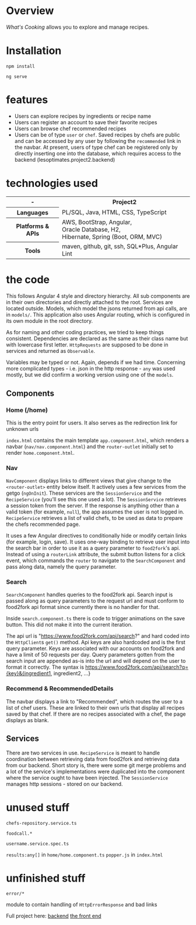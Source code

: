 # Overview
_What's Cooking_ allows you to explore and manage recipes. 
# Installation

`npm install`

`ng serve`

# features
 - Users can explore recipes by ingredients or recipe name
 - Users can register an account to save their favorite recipes
 - Users can browse chef recommended recipes 
 - Users can be of type `user` or `chef`. Saved recipes by chefs are public and can be accessed by any user by following the `recommended` link in the navbar. At present, users of type chef can be registered only by directly inserting one into the database, which requires access to the backend (lesoptimates.project2.backend)
# technologies used

<table>
  <tr>
    <th> - </th>
    <th>Project2</th>
  </tr>
  <tr>
    <th>Languages</th>
    <td>PL/SQL, Java, HTML, CSS, TypeScript</td>
  </tr>
  <tr>
    <th>Platforms & APIs</th>
    <td>AWS, BootStrap, Angular, <br>Oracle Database, H2, <br>Hibernate, Spring (Boot, ORM, MVC)</td>
  </tr>
  <tr>
    <th>Tools</th>
    <td>maven, github, git, ssh, SQL*Plus, Angular Lint</td>
  </tr>
</table>

# the code
This follows Angular 4 style and directory hierarchy. 
All sub components are in their own directories and directly attached to the root. Services are located outside. Models, which model the jsons returned from api calls, are in `models/`. This application also uses Angular routing, which is configured in its own module in the root directory. 

As for naming and other coding practices, we tried to keep things consistent. Dependencies are declared as the same as their class name but with lowercase first letter. `HttpRequests` are supposed to be done in services and returned as `Observable`. 

Variables may be typed or not. Again, depends if we had time. Concerning more complicated types - i.e. json in the http response - `any` was used mostly, but we did confirm a working version using one of the `models`.

## Components
### Home (/home)
This is the entry point for users. It also serves as the redirection link for unknown urls

`index.html` contains the main template `app.component.html`, which renders a navbar (`nav/nav.component.html`) and the `router-outlet` initially set to render `home.component.html`.

### Nav
`NavComponent` displays links to different views that give change to the `<router-outlet>` entity below itself. It actively uses a few services from the getgo (`ngOnInit`). These services are the `SessionService` and the `RecipeService` (you'll see this one used a lot). The `SessionService` retrieves a session token from the server. If the response is anything other than a valid token (for example, `null`), the app assumes the user is not logged in. `RecipeService` retrieves a list of valid chefs, to be used as data to prepare the chefs recommended page.

It uses a few Angular directives to conditionally hide or modify certain links (for example, login, save). It uses one-way binding to retrieve user input into the search bar in order to use it as a query parameter to `food2fork`'s api. Instead of using a `routerLink` attribute, the submit button listens for a click event, which commands the `router` to navigate to the `SearchComponent` and pass along data, namely the query parameter. 

### Search
`SearchComponent` handles queries to the food2fork api. Search input is passed along as query parameters to the request url and must conform to food2fork api format since currently there is no handler for that. 

Inside `search.component.ts` there is code to trigger animations on the save button. This did not make it into the current iteration.

The api url is "https://www.food2fork.com/api/search?" and hard coded into the `HttpClient`s `get()` method. Api keys are also hardcoded and is the first query parameter. Keys are associated with our accounts on food2fork and have a limit of 50 requests per day. Query parameters gotten from the search input are appended as-is into the url and will depend on the user to format it correctly. The syntax is https://www.food2fork.com/api/search?q={key}&{ingredient1, ingredient2, …}


### Recommend & RecommendedDetails

The navbar displays a link to "Recommended", which routes the user to a list of chef users. These are linked to their own urls that display all recipes saved by that chef. If there are no recipes associated with a chef, the page displays as blank.


## Services
There are two services in use. `RecipeService` is meant to handle coordination between retrieving data from food2fork and retrieving data from our backend. Short story is, there were some git merge problems and a lot of the service's implementations were duplicated into the component where the service ought to have been injected. The `SessionService` manages http sessions - stored on our backend. 
# unused stuff
`chefs-repository.service.ts`

`foodcall.*`

`username.service.spec.ts`

`results:any[]` in `home/home.component.ts`
`popper.js` in `index.html`
# unfinished stuff

`error/*`

module to contain handling of `HttpErrorResponse` and bad links

Full project here:
[backend](https://github.com/jbki/project2/tree/master/backend)
[the front end](https://github.com/jbki/project2/tree/master/frontend)
